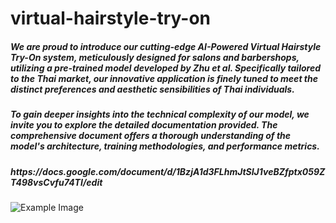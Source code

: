 # virtual-hairstyle-try-on
<h5> We are proud to introduce our cutting-edge AI-Powered Virtual Hairstyle Try-On system, meticulously designed for salons and barbershops, utilizing a pre-trained model developed by Zhu et al. Specifically tailored to the Thai market, our innovative application is finely tuned to meet the distinct preferences and aesthetic sensibilities of Thai individuals.</h5>

<h5> To gain deeper insights into the technical complexity of our model, we invite you to explore the detailed documentation provided. The comprehensive document offers a thorough understanding of the model's architecture, training methodologies, and performance metrics.</h5>
<h5> https://docs.google.com/document/d/1BzjA1d3FLhmJtSIJ1veBZfptx059ZT498vsCvfu74TI/edit </h5>

<img src="/virtual-hairstyle-tryon/image/screen.png" alt="Example Image">